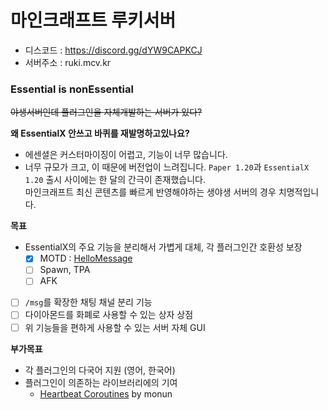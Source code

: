 # 마인크래프트 루키서버
* 디스코드 : https://discord.gg/dYW9CAPKCJ
* 서버주소 : ruki.mcv.kr

### Essential is nonEssential
~~야생서버인데 플러그인을 자체개발하는 서버가 있다?~~

**왜 EssentialX 안쓰고 바퀴를 재발명하고있나요?**
* 에센셜은 커스터마이징이 어렵고, 기능이 너무 많습니다.
* 너무 규모가 크고, 이 때문에 버전업이 느려집니다. `Paper 1.20`과 `EssentialX 1.20` 출시 사이에는 한 달의 간극이 존재했습니다.  
  마인크래프트 최신 콘텐츠를 빠르게 반영해야하는 생야생 서버의 경우 치명적입니다.

**목표**
* EssentialX의 주요 기능을 분리해서 가볍게 대체, 각 플러그인간 호환성 보장
  * [X] MOTD : [HelloMessage](https://github.com/RukiMC/HelloMessage)
  * [ ] Spawn, TPA
  * [ ] AFK
* [ ] `/msg`를 확장한 채팅 채널 분리 기능
* [ ] 다이아몬드를 화폐로 사용할 수 있는 상자 상점
* [ ] 위 기능들을 편하게 사용할 수 있는 서버 자체 GUI

**부가목표**
* 각 플러그인의 다국어 지원 (영어, 한국어)
* 플러그인이 의존하는 라이브러리에의 기여
  * [Heartbeat Coroutines](https://github.com/monun/heartbeat-coroutines) by monun
